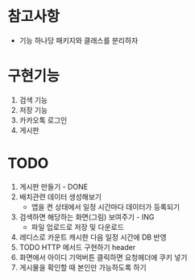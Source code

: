 # 참고사항
- 기능 하나당 패키지와 클래스를 분리하자

# 구현기능
1. 검색 기능
2. 저장 기능
3. 카카오톡 로그인
4. 게시판


# TODO
1. 게시판 만들기 - DONE
2. 배치관련 데이터 생성해보기 
   - 앱을 켠 상태에서 일정 시간마다 데이터가 등록되기
3. 검색하면 해당하는 화면(그림) 보여주기 - ING
   - 파일 업로드로 저장 및 다운로드
4. 레디스로 카운트 캐시한 다음 일정 시간에 DB 반영
5. TODO HTTP 메서드 구현하기 header
6. 화면에서 아이디 기억버튼 클릭하면 요청헤더에 쿠키 넣기
7. 게시물을 확인할 때 본인만 가능하도록 하기
